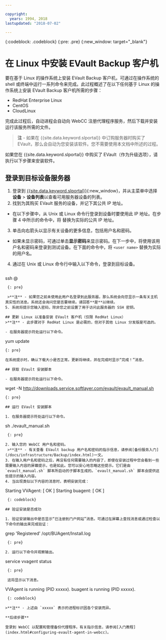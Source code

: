 ```yaml
---

copyright:
  years: 1994, 2018
lastupdated: "2018-07-02"

---
```

{:codeblock: .codeblock}
{:pre: .pre}
{:new_window: target="_blank"}

# 在 Linux 中安装 EVault Backup 客户机 

要在基于 Linux 的操作系统上安装 EVault Backup 客户机，可通过在操作系统的 shell 或终端中运行一系列命令来完成。此过程概述了在以下任何基于 Linux 的操作系统上安装 EVault Backup 客户机所需的步骤：

- RedHat Enterprise Linux
- CentOS
- CloudLinux

完成此过程后，自动进程会自动向 WebCC 注册代理程序服务，然后下载并安装运行该服务所需的文件。

>**注** - 如果在 {{site.data.keyword.slportal}} 中订购服务器时购买了 EVault，那么会自动为您安装该软件。您不需要使用本文档中所述的过程。

如果您在 {{site.data.keyword.slportal}} 中购买了 EVault（作为升级选项），请执行以下步骤来安装软件。

## 登录到目标设备服务器

1. 登录到 [{{site.data.keyword.slportal}}](https://control.softlayer.com/){:new_window}，并从主菜单中选择**设备** > **设备列表**以查看可用服务器设备的列表。
2. 找到为其购买 EVault 服务的设备，并记下其公共 IP 地址。 
  - 在以下步骤中，从 Unix 或 Linux 命令行登录到设备时要使用此 IP 地址。在步骤 4 中所示的命令中，将 <publicIpAddress> 替换为实际的公共 IP 地址。 
3. 单击向右箭头以显示有关设备的更多信息，包括用户名和密码。 
  - 如果未显示密码，可通过单击**显示密码**来显示密码。在下一步中，将使用该用户名和密码来登录到测试设备。在下面的命令中，将 `<user name>` 替换为实际的用户名。
4. 通过在 Unix 或 Linux 命令行中输入以下命令，登录到目标设备。
   ```
  ssh <user name>@<publicIpAddress>
  ```
   {: pre}
   
   >**注** - 如果您之前未使用此用户名登录到此服务器，那么系统会向您显示一条有关主机真实性的消息。系统还会询问您是否要继续。请回答**是**以继续。
5. 系统将提示您输入密码，除非您之前设置了用于访问此服务器的 SSH 密钥。

## 更新 Linux 以准备安装 EVault 客户机（仅限 RedHat Linux）
>**注** - 此步骤对于 RedHat Linux 是必需的，但对于其他 Linux 分发版是可选的。

- 在服务器提示符处运行以下命令。
  ```
  yum update
  ```
  {: pre}
   
  在系统提示时，确认下载大小是否正常。更新将继续，并在完成时显示“完成！”消息。

## 获取 EVault 安装脚本

- 在服务器提示符处运行以下命令。
  ```
  wget -N http://downloads.service.softlayer.com/evault/evault_manual.sh
  ```
  {: pre}
   
## 运行 EVault 安装脚本

1. 在服务器提示符处运行以下命令。
   ```
  sh ./evault_manual.sh
  ```
   {: pre}

2. 输入您的 WebCC 用户名和密码。     
   >**注** - 有关查看 EVault backup 用户名和密码的指示信息，请参阅[备份服务入门](/docs/infrastructure/Backup/index.html)一文。
3. 在输入用户名和密码之后，再没有任何需要输入的内容了，即使在安装过程中您会看到一些需要输入内容的屏幕提示，也是如此。您可以安心地忽略这些提示。它们是由 `evault_manual.sh` 脚本所启动的子脚本生成的。`evault_manual.sh` 脚本会提供这些提示的输入内容。
4. 当出现类似以下内容的消息时，表明安装完成：
   ```
  Starting VVAgent: [  OK  ]
  Starting buagent: [  OK  ]
  ```
   {: codeblock}
   
## 验证安装是否成功

1. 验证安装输出中是否显示“已注册到门户网站”消息。可通过在屏幕上查找消息或通过检查以下命令的输出来完成验证：
   ```
  grep 'Registered'  /opt/BUAgent/Install.log
  ```
   {: pre}

2. 运行以下命令并观察输出。
   ```
  service vvagent status
  ```
   {: pre}
   
   这将显示以下消息。
   ```
  VVAgent is running (PID xxxxx).
  buagent is running (PID xxxxx).
  ```
   {: codeblock}
   
  >**注** - 上述由 `xxxxx` 表示的进程标识因各个安装而异。 
  
**后续步骤**

登录到 WebCC 以配置和管理备份代理程序。有关指示信息，请参阅[入门教程](index.html#configuring-evault-agent-in-webcc)。

